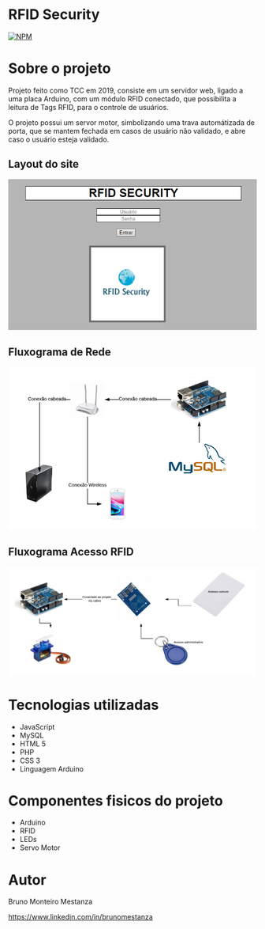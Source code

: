 # RFID Security
[![NPM](https://img.shields.io/npm/l/react)](https://github.com/brunomestanza/RFID_Security/blob/master/LICENSE) 

# Sobre o projeto

Projeto feito como TCC em 2019, consiste em um servidor web, ligado a uma placa Arduino, com um módulo RFID conectado, que possibilita a leitura de Tags RFID, para o controle de usuários.

O projeto possui um servor motor, simbolizando uma trava automátizada de porta, que se mantem fechada em casos de usuário não validado, e abre caso o usuário esteja validado.

## Layout do site
![Layout 1](https://github.com/brunomestanza/RFID_Security/blob/master/assets/page_login.PNG) 

## Fluxograma de Rede
![Fluxograma](https://github.com/brunomestanza/RFID_Security/blob/master/assets/Fluxograma%20de%20rede.png)

## Fluxograma Acesso RFID
![Fluxograma](https://github.com/brunomestanza/RFID_Security/blob/master/assets/Fluxograma%20acesso%20RFID.png)

# Tecnologias utilizadas
- JavaScript
- MySQL
- HTML 5
- PHP
- CSS 3
- Linguagem Arduino

# Componentes fisicos do projeto
- Arduino
- RFID
- LEDs
- Servo Motor

# Autor

Bruno Monteiro Mestanza

https://www.linkedin.com/in/brunomestanza
